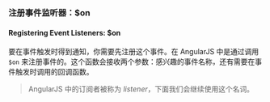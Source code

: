 ### 注册事件监听器：$on
#### Registering Event Listeners: $on

要在事件触发时得到通知，你需要先注册这个事件。在 AngularJS 中是通过调用 `$on` 来注册事件的。这个函数会接收两个参数：感兴趣的事件名称，还有需要在事件触发时调用的回调函数。

> AngularJS 中的订阅者被称为 _listener_，下面我们会继续使用这个名词。

